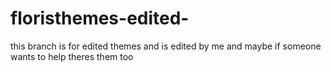 # floristhemes-edited-
this branch is for edited themes and is edited by me and maybe if someone wants to help theres them too
